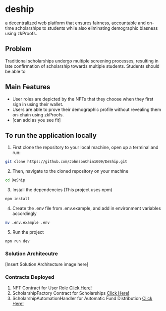 # deship
a decentralized web platform that ensures fairness, accountable and on-time scholarships to students while also eliminating demographic biasness using zkProofs.

## Problem
Traditional scholarships undergo multiple screening processes, resulting in late confirmation of scholarship towards multiple students. Students should be able to 

## Main Features
- User roles are depicted by the NFTs that they choose when they first sign in using their wallet.
- Users are able to prove their demographic profile without revealing them on-chain using zkProofs.
- [can add as you see fit]

## To run the application locally

1. First clone the repository to your local machine, open up a terminal and run:
```bash
git clone https://github.com/JohnsonChin1009/DeShip.git
```

2. Then, navigate to the cloned repository on your machine
```bash
cd DeShip
```

3. Install the dependencies (This project uses npm)
```bash
npm install
```

4. Create the .env file from .env.example, and add in environment variables accordingly
```bash
mv .env.example .env
```

5. Run the project
```
npm run dev
```

### Solution Architecutre
[Insert Solution Architecture image here]


### Contracts Deployed
1. NFT Contract for User Role [Click Here!](https://sepolia.scrollscan.com/address/0x3E16F77f78939AC48bE10112383d376D425F768D)
2. ScholarshipFactory Contract for Scholarships [Click Here!](https://sepolia.scrollscan.com/address/0x39F88Dc30438379135c6411AD65374F16Da37866)
3. ScholarshipAutomationHandler for Automatic Fund Distribution [Click Here!](https://sepolia.scrollscan.com/address/0x8864Ef59B160E10dF7465dD78179E2419e174a59)

